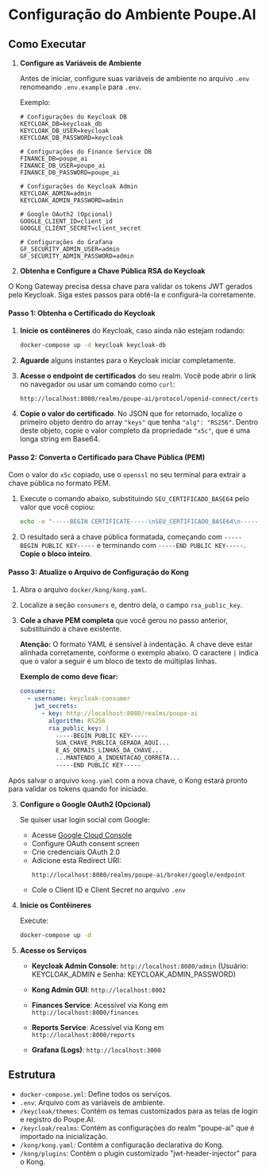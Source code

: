 # Configuração do Ambiente Poupe.AI

## Como Executar

1. **Configure as Variáveis de Ambiente**

    Antes de iniciar, configure suas variáveis de ambiente no arquivo `.env` renomeando `.env.example` para `.env`.

    Exemplo:
    ```env
    # Configurações do Keycloak DB
    KEYCLOAK_DB=keycloak_db
    KEYCLOAK_DB_USER=keycloak
    KEYCLOAK_DB_PASSWORD=keycloak

    # Configurações do Finance Service DB
    FINANCE_DB=poupe_ai
    FINANCE_DB_USER=poupe_ai
    FINANCE_DB_PASSWORD=poupe_ai

    # Configurações do Keycloak Admin
    KEYCLOAK_ADMIN=admin
    KEYCLOAK_ADMIN_PASSWORD=admin

    # Google OAuth2 (Opcional)
    GOOGLE_CLIENT_ID=client_id
    GOOGLE_CLIENT_SECRET=client_secret

    # Configurações do Grafana
    GF_SECURITY_ADMIN_USER=admin
    GF_SECURITY_ADMIN_PASSWORD=admin
    ```

2. **Obtenha e Configure a Chave Pública RSA do Keycloak**

O Kong Gateway precisa dessa chave para validar os tokens JWT gerados pelo Keycloak. Siga estes passos para obtê-la e configurá-la corretamente.

#### **Passo 1: Obtenha o Certificado do Keycloak**

1.  **Inicie os contêineres** do Keycloak, caso ainda não estejam rodando:

    ```sh
    docker-compose up -d keycloak keycloak-db
    ```

2.  **Aguarde** alguns instantes para o Keycloak iniciar completamente.

3.  **Acesse o endpoint de certificados** do seu realm. Você pode abrir o link no navegador ou usar um comando como `curl`:

    ```
    http://localhost:8080/realms/poupe-ai/protocol/openid-connect/certs
    ```

4.  **Copie o valor do certificado**. No JSON que for retornado, localize o primeiro objeto dentro do array `"keys"` que tenha `"alg": "RS256"`. Dentro deste objeto, copie o valor completo da propriedade `"x5c"`, que é uma longa string em Base64.

#### **Passo 2: Converta o Certificado para Chave Pública (PEM)**

Com o valor do `x5c` copiado, use o `openssl` no seu terminal para extrair a chave pública no formato PEM.

1.  Execute o comando abaixo, substituindo `SEU_CERTIFICADO_BASE64` pelo valor que você copiou:

    ```bash
    echo -e "-----BEGIN CERTIFICATE-----\nSEU_CERTIFICADO_BASE64\n-----END CERTIFICATE-----" | openssl x509 -pubkey -noout
    ```

2.  O resultado será a chave pública formatada, começando com `-----BEGIN PUBLIC KEY-----` e terminando com `-----END PUBLIC KEY-----`. **Copie o bloco inteiro**.

#### **Passo 3: Atualize o Arquivo de Configuração do Kong**

1.  Abra o arquivo `docker/kong/kong.yaml`.

2.  Localize a seção `consumers` e, dentro dela, o campo `rsa_public_key`.

3.  **Cole a chave PEM completa** que você gerou no passo anterior, substituindo a chave existente.

    **Atenção:** O formato YAML é sensível à indentação. A chave deve estar alinhada corretamente, conforme o exemplo abaixo. O caractere `|` indica que o valor a seguir é um bloco de texto de múltiplas linhas.

    **Exemplo de como deve ficar:**

    ```yaml
    consumers:
      - username: keycloak-consumer
        jwt_secrets:
          - key: http://localhost:8080/realms/poupe-ai
            algorithm: RS256
            rsa_public_key: |
              -----BEGIN PUBLIC KEY-----
              SUA_CHAVE_PUBLICA_GERADA_AQUI...
              E_AS_DEMAIS_LINHAS_DA_CHAVE...
              ...MANTENDO_A_INDENTACAO_CORRETA...
              -----END PUBLIC KEY-----
    ```

Após salvar o arquivo `kong.yaml` com a nova chave, o Kong estará pronto para validar os tokens quando for iniciado.

3. **Configure o Google OAuth2 (Opcional)**

    Se quiser usar login social com Google:
    
    - Acesse [Google Cloud Console](https://console.cloud.google.com/apis/credentials)
    - Configure OAuth consent screen
    - Crie credenciais OAuth 2.0
    - Adicione esta Redirect URI:
      ```
      http://localhost:8080/realms/poupe-ai/broker/google/endpoint
      ```
    - Cole o Client ID e Client Secret no arquivo `.env`

4. **Inicie os Contêineres**

    Execute:
    ```sh
    docker-compose up -d
    ```

5. **Acesse os Serviços**

    - **Keycloak Admin Console**: `http://localhost:8080/admin` (Usuário: KEYCLOAK_ADMIN e Senha: KEYCLOAK_ADMIN_PASSWORD)
    
    - **Kong Admin GUI**: `http://localhost:8002`
    
    - **Finances Service**: Acessível via Kong em `http://localhost:8000/finances`
    - **Reports Service**: Acessível via Kong em `http://localhost:8000/reports`

    - **Grafana (Logs)**: `http://localhost:3000`

## Estrutura

- `docker-compose.yml`: Define todos os serviços.
- `.env`: Arquivo com as variáveis de ambiente.
- `/keycloak/themes`: Contém os temas customizados para as telas de login e registro do Poupe.AI.
- `/keycloak/realms`: Contém as configurações do realm "poupe-ai" que é importado na inicialização.
- `/kong/kong.yaml`: Contém a configuração declarativa do Kong.
- `/kong/plugins`: Contém o plugin customizado "jwt-header-injector" para o Kong. 